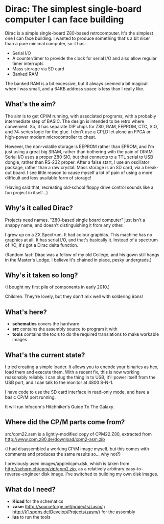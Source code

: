 Dirac: The simplest single-board computer I can face building
=============================================================

Dirac is a simple single-board Z80-based retrocomputer. It's the
simplest one I can face building. I wanted to produce something that's
a bit nicer than a pure minimal computer, so it has:

 * Serial I/O
 * A counter/timer to provide the clock for serial I/O and also allow
   regular timer interrupts
 * Mass storage via SD card
 * Banked RAM

The banked RAM is a bit excessive, but it always seemed a bit magical
when I was small, and a 64KB address space is less than I really
like.

What's the aim?
---------------

The aim is to get CP/M running, with associated programs, with a
probably intermediate step of BASIC. The design is intended to be
retro where convenient. So, it has separate DIP chips for Z80, RAM,
EEPROM, CTC, SIO, and 74-series logic for the glue. I don't use a CPLD
let alone an FPGA or high-power modern microcontroller to cheat.

However, the non-volatile storage is EEPROM rather than EPROM, and I'm
just using a great big SRAM, rather than bothering with the pain of
DRAM. Serial I/O uses a proper Z80 SIO, but that connects to a TTL
serial to USB dongle, rather than RS-232 proper. After a false start,
I use an oscillator package, rather than a raw crystal. Mass storage
is an SD card, via a break-out board. I see little reason to cause
myself a lot of pain of using a more difficult and less available form
of storage!

(Having said that, recreating old-school floppy drive control sounds
like a fun project in itself...)

Why's it called Dirac?
----------------------

Projects need names. "Z80-based single board computer" just isn't a
snappy name, and doesn't distinguishing it from any other.

I grew up on a ZX Spectrum. It had colour graphics. This machine has
no graphics at all. It has serial I/O, and that's basically
it. Instead of a spectrum of I/O, it's got a Dirac delta function.

(Random fact: Dirac was a fellow of my old College, and his gown still
hangs in the Master's Lodge. I believe it's chained in place, pesky
undergrads.)

Why's it taken so long?
-----------------------

(I bought my first pile of components in early 2010.)

Children. They're lovely, but they don't mix well with soldering irons!

What's here?
------------

* **schematics** covers the hardware
* **src** contains the assembly source to program it with
* **tools** contains the tools to do the required translations to make
    workable images

What's the current state?
-------------------------

I tried creating a simple loader. It allows you to encode your
binaries as hex, load them and execute them. With a recent fix, this
is now working reasonably reliably. I can plug the thing in to USB,
it'll power itself from the USB port, and I can talk to the monitor at
4800 8-N-1.

I have code to use the SD card interface in read-only mode, and have a
basic CP/M port running.

It will run Infocom's Hitchhiker's Guide To The Galaxy.

Where did the CP/M parts come from?
-----------------------------------

src/cpm22.asm is a lightly-modified copy of CPM22.Z80, extracted from
http://www.cpm.z80.de/download/cpm2-asm.zip

(I had disassembled a working CP/M image myself, but this comes with
comments and produces the same results so... why not?)

I previously used images/appleiicpm.dsk, which is taken from
http://schorn.ch/cpm/zip/cpm2.zip, as a relatively arbitrary
easy-to-reverse-engineer disk image. I've switched to building my own
disk images.

What do I need?
---------------

* **Kicad** for the schematics
* **zasm** (http://sourceforge.net/projects/zasm/ /
    http://k1.spdns.de/Develop/Projects/zasm/) for the assembly
* **lua** to run the tools
